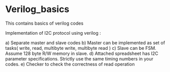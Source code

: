 # Verilog_basics
This contains basics of verilog codes

 Implementation of I2C protocol using verilog :

a) Separate master and slave codes
b) Master can be implemented as set of tasks( write, read, multibyte write, multibyte read )
c) Slave can be FSM. Assume 128 byte R/W memory in slave.
d) Attached spreadsheet has I2C parameter specifications. Strictly use the same timing numbers in your codes.
e) Checker to check the correctness of read operation
